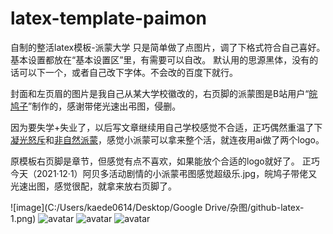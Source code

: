 # latex-template-paimon
自制的整活latex模板-派蒙大学
只是简单做了点图片，调了下格式符合自己喜好。基本设置都放在“基本设置区”里，有需要可以自改。
默认用的思源黑体，没有的话可以下一个，或者自己改下字体。不会改的百度下就行。

封面和左页眉的图片是我自己从某大学校徽改的，右页脚的派蒙图是B站用户“[皖鸠子](https://space.bilibili.com/959560?from=search&seid=4619895274717387249&spm_id_from=333.337.0.0)”制作的，感谢带佬光速出弔图，侵删。

因为要失学+失业了，以后写文章继续用自己学校感觉不合适，正巧偶然重温了下[凝光怒斥](https://www.bilibili.com/video/BV1x54y1h7Sj?from=search&seid=10036155931550209525&spm_id_from=333.337.0.0)和[非自然派蒙](https://www.bilibili.com/video/BV1zL4y1Y7jv?from=search&seid=8383916764044946608&spm_id_from=333.337.0.0)，感觉小派蒙可以拿来整个活，就连夜用ai做了两个logo。

原模板右页脚是章节，但感觉有点不喜欢，如果能放个合适的logo就好了。
正巧今天（2021·12·1）阿贝多活动剧情的小派蒙弔图感觉超级乐.jpg，皖鸠子带佬又光速出图，感觉很配，就拿来放右页脚了。

![image](C:/Users/kaede0614/Desktop/Google Drive/杂图/github-latex-1.png)
![avatar](https://drive.google.com/file/d/10NNkmacgDo0ZeqV5nr9IfuGANLVIrD3I/view?usp=sharing)
![avatar](https://drive.google.com/file/d/10Pb86KMugvbuv2A-qcp3NWm_CaPszcyS/view?usp=sharing)
![avatar](https://drive.google.com/file/d/10W7d4LXBWoFtPs0TCq-HNMEaF9cOSGjJ/view?usp=sharing)
